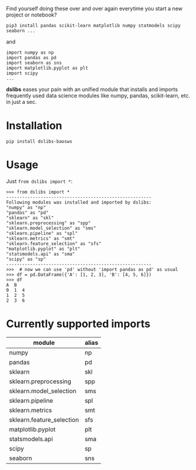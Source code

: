 Find yourself doing these over and over again everytime you start a new project or notebook?
```
pip3 install pandas scikit-learn matplotlib numpy statmodels scipy seaborn ...
```
and
```
import numpy as np
import pandas as pd
import seaborn as sns
import matplotlib.pyplot as plt
import scipy
...
```

**dslibs** eases your pain with an unified module that installs and imports frequently used data science modules like numpy, pandas, scikit-learn, etc. in just a sec.

# Installation
```
pip install dslibs-baosws
```

# Usage
Just `from dslibs import *`:
```
>>> from dslibs import *
-------------------------------------------------------
Following modules was installed and imported by dslibs:
"numpy" as "np"
"pandas" as "pd"
"sklearn" as "skl"
"sklearn.preprocessing" as "spp"
"sklearn.model_selection" as "sms"
"sklearn.pipeline" as "spl"
"sklearn.metrics" as "smt"
"sklearn.feature_selection" as "sfs"
"matplotlib.pyplot" as "plt"
"statsmodels.api" as "sma"
"scipy" as "sp"
-------------------------------------------------------
>>>  # now we can use 'pd' without 'import pandas as pd' as usual
>>> df = pd.DataFrame({'A': [1, 2, 3], 'B': [4, 5, 6]})
>>> df
A  B
0  1  4
1  2  5
2  3  6
```

# Currently supported imports
| module                    | alias |
|---------------------------|-------|
| numpy                     | np    |
| pandas                    | pd    |
| sklearn                   | skl   |
| sklearn.preprocessing     | spp   |
| sklearn.model_selection   | sms   |
| sklearn.pipeline          | spl   |
| sklearn.metrics           | smt   |
| sklearn.feature_selection | sfs   |
| matplotlib.pyplot         | plt   |
| statsmodels.api           | sma   |
| scipy                     | sp    |
| seaborn                   | sns   |
